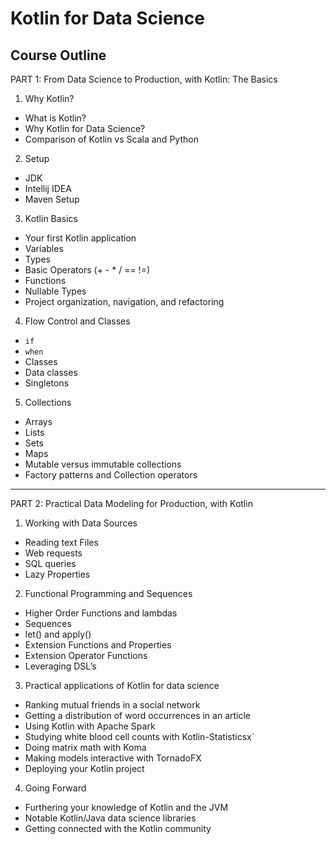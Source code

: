 # Kotlin for Data Science
## Course Outline

PART 1: From Data Science to Production, with Kotlin: The Basics

1) Why Kotlin?
* What is Kotlin?
* Why Kotlin for Data Science?
* Comparison of Kotlin vs Scala and Python

2) Setup
* JDK
* Intellij IDEA
* Maven Setup

3) Kotlin Basics
* Your first Kotlin application
* Variables
* Types
* Basic Operators (+ - * / == !=)
* Functions
* Nullable Types
* Project organization, navigation, and refactoring

4) Flow Control and Classes
* `if`
* `when`
* Classes
* Data classes
* Singletons

5) Collections
* Arrays
* Lists
* Sets
* Maps
* Mutable versus immutable collections
* Factory patterns and Collection operators

-------------------------------------------------

PART 2: Practical Data Modeling for Production, with Kotlin

1) Working with Data Sources
* Reading text Files
* Web requests
* SQL queries
* Lazy Properties

2) Functional Programming and Sequences
* Higher Order Functions and lambdas
* Sequences
* let() and apply()
* Extension Functions and Properties
* Extension Operator Functions
* Leveraging DSL’s

3) Practical applications of Kotlin for data science
* Ranking mutual friends in a social network
* Getting a distribution of word occurrences in an article
* Using Kotlin with Apache Spark
* Studying white blood cell counts with Kotlin-Statisticsx`
* Doing matrix math with Koma
* Making models interactive with TornadoFX
* Deploying your Kotlin project

4) Going Forward
* Furthering your knowledge of Kotlin and the JVM
* Notable Kotlin/Java data science libraries
* Getting connected with the Kotlin community
